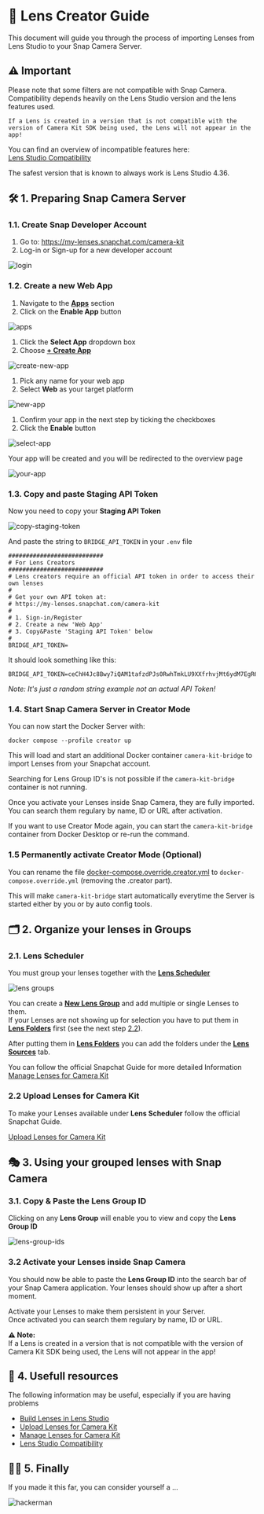 # 🎨 Lens Creator Guide
This document will guide you through the process of importing Lenses from Lens Studio to your Snap Camera Server.

## ⚠️ Important
Please note that some filters are not compatible with Snap Camera.  
Compatibility depends heavily on the Lens Studio version and the lens features used.  

`If a Lens is created in a version that is not compatible with the version of Camera Kit SDK being used, the Lens will not appear in the app!`

You can find an overview of incompatible features here:  
[Lens Studio Compatibility](https://developers.snap.com/camera-kit/ar-content/lens-studio-compatibility)

The safest version that is known to always work is Lens Studio 4.36.

## 🛠️ 1. Preparing Snap Camera Server 
### 1.1. Create Snap Developer Account
1. Go to: https://my-lenses.snapchat.com/camera-kit
2. Log-in or Sign-up for a new developer account  
  
![login](https://github.com/user-attachments/assets/4da8117b-68f8-4c6d-b60d-7ddc6e2c3b32)

### 1.2. Create a new Web App
1. Navigate to the **[Apps](https://my-lenses.snapchat.com/camera-kit/apps)** section
2. Click on the **Enable App** button  

![apps](https://github.com/user-attachments/assets/f32ee22c-8268-4aa2-8283-2ce2231daa05)

1. Click the **Select App** dropdown box
2. Choose <u>**+ Create App**</u>  

![create-new-app](https://github.com/user-attachments/assets/c3c1097a-6331-4688-ba7b-4397d159f263)

1. Pick any name for your web app
2. Select **Web** as your target platform  

![new-app](https://github.com/user-attachments/assets/dd243619-1f8d-45dd-8a39-cdb5e7b8df67)

1. Confirm your app in the next step by ticking the checkboxes
2. Click the **Enable** button  

![select-app](https://github.com/user-attachments/assets/969b8a11-53f9-4d97-a30b-9d9ca18421dd)

Your app will be created and you will be redirected to the overview page  

![your-app](https://github.com/user-attachments/assets/aeb7342c-8519-4797-a62c-b0fe968ec3b3)

### 1.3. Copy and paste Staging API Token
Now you need to copy your **Staging API Token**  

![copy-staging-token](https://github.com/user-attachments/assets/5169fdda-bd15-4c45-8398-43c933694856)

And paste the string to `BRIDGE_API_TOKEN` in your `.env` file  

```.env
###########################
# For Lens Creators
###########################
# Lens creators require an official API token in order to access their own lenses
#
# Get your own API token at:
# https://my-lenses.snapchat.com/camera-kit
#
# 1. Sign-in/Register
# 2. Create a new 'Web App'
# 3. Copy&Paste 'Staging API Token' below
#
BRIDGE_API_TOKEN=
```

It should look something like this:  
```.env
BRIDGE_API_TOKEN=ceChH4Jc8Bwy7iQAM1tafzdPJs0RwhTmkLU9XXfrhvjMt6ydM7EgR6OzoAk604zRyjyq6BriXupzbMts3eppTUr1yBYLA8ReoJPH
```
_Note: It's just a random string example not an actual API Token!_

### 1.4. Start Snap Camera Server in Creator Mode
You can now start the Docker Server with:  
```shell
docker compose --profile creator up 
```

This will load and start an additional Docker container `camera-kit-bridge` to import Lenses from your Snapchat account.   

Searching for Lens Group ID's is not possible if the `camera-kit-bridge` container is not running.

Once you activate your Lenses inside Snap Camera, they are fully imported.  
You can search them regulary by name, ID or URL after activation.  

If you want to use Creator Mode again, you can start the `camera-kit-bridge` container from Docker Desktop or re-run the command.

### 1.5 Permanently activate Creator Mode (Optional)
You can rename the file [docker-compose.override.creator.yml](https://github.com/ptrumpis/snap-camera-server/blob/main/docker-compose.override.creator.yml) to `docker-compose.override.yml` (removing the .creator part).

This will make `camera-kit-bridge` start automatically everytime the Server is started either by you or by auto config tools.  

## 🗂️ 2. Organize your lenses in Groups
### 2.1. Lens Scheduler
You must group your lenses together with the **[Lens Scheduler](https://my-lenses.snapchat.com/camera-kit/lens-scheduler)**

![lens groups](https://github.com/user-attachments/assets/c6640e4f-247f-4b44-9ae1-006d6b9e1f78)

You can create a **[New Lens Group](https://my-lenses.snapchat.com/camera-kit/lens-scheduler/groups)** and add multiple or single Lenses to them.  
If your Lenses are not showing up for selection you have to put them in **[Lens Folders](https://my-lenses.snapchat.com/lens-folders)** first (see the next step [2.2](#22-upload-lenses-for-camera-kit)).  

After putting them in **[Lens Folders](https://my-lenses.snapchat.com/lens-folders)** you can add the folders under the **[Lens Sources](https://my-lenses.snapchat.com/camera-kit/lens-scheduler/sources)** tab.  

You can follow the official Snapchat Guide for more detailed Information  
[Manage Lenses for Camera Kit](https://developers.snap.com/camera-kit/ar-content/lens-scheduler)

### 2.2 Upload Lenses for Camera Kit
To make your Lenses available under **Lens Scheduler** follow the official Snapchat Guide.

[Upload Lenses for Camera Kit](https://developers.snap.com/camera-kit/ar-content/upload-lenses)

## 🎭 3. Using your grouped lenses with Snap Camera
### 3.1. Copy & Paste the Lens Group ID
Clicking on any **Lens Group** will enable you to view and copy the **Lens Group ID**

![lens-group-ids](https://github.com/user-attachments/assets/712469c9-9f25-45ca-ad93-f687d98b812c)

### 3.2 Activate your Lenses inside Snap Camera
You should now be able to paste the **Lens Group ID** into the search bar of your Snap Camera application.
Your lenses should show up after a short moment.  

Activate your Lenses to make them persistent in your Server.  
Once activated you can search them regulary by name, ID or URL.  

**⚠️ Note:**  
If a Lens is created in a version that is not compatible with the version of Camera Kit SDK being used, the Lens will not appear in the app!

## 📑 4. Usefull resources
The following information may be useful, especially if you are having problems

- [Build Lenses in Lens Studio](https://developers.snap.com/camera-kit/ar-content/build-lenses)
- [Upload Lenses for Camera Kit](https://developers.snap.com/camera-kit/ar-content/upload-lenses)
- [Manage Lenses for Camera Kit](https://developers.snap.com/camera-kit/ar-content/lens-scheduler)
- [Lens Studio Compatibility](https://developers.snap.com/camera-kit/ar-content/lens-studio-compatibility)

## 👨‍💻 5. Finally
If you made it this far, you can consider yourself a ...

![hackerman](https://github.com/user-attachments/assets/4c798833-203b-4b03-b4a9-cda4f4101be5)